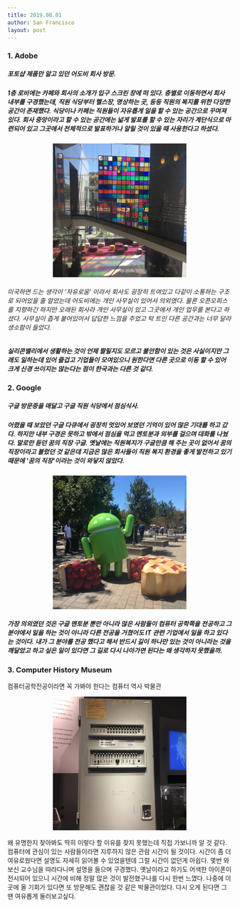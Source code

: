```yaml
---
title: 2019.08.01
author: San Francisco
layout: post
---
```


### 1. Adobe

##### 포토샵 제품만 알고 있던 어도비 회사 방문.
##### 1층 로비에는 카페와 회사의 소개가 입구 스크린 창에 떠 있다. 층별로 이동하면서 회사 내부를 구경했는데, 직원 식당부터 헬스장, 명상하는 곳, 등등 직원의 복지를 위한 다양한 공간이 존재했다. 식당이나 카페는 직원들이 자유롭게 일을 할 수 있는 공간으로 꾸며져 있다. 회사 중앙이라고 할 수 있는 공간에는 넓게 발표를 할 수 있는 자리가 계단식으로 마련되어 있고 그곳에서 전체적으로 발표하거나 알릴 것이 있을 때 사용한다고 하셨다.
<center><img src="/assets/images/pic001.jpg" width="300" height="300"></center>

###### 미국하면 드는 생각이 '자유로움' 이라서 회사도 굉장히 트여있고 다같이 소통하는 구조로 되어있을 줄 알았는데 어도비에는 개인 사무실이 있어서 의외였다. 물론 오픈오피스를 지향하긴 하지만 오래된 회사라 개인 사무실이 있고 그곳에서 개인 업무를 본다고 하셨다. 사무실이 좁게 붙어있어서 답답한 느낌을 주었고 탁 트인 다른 공간과는 너무 달라 생소함이 들었다.
##### 실리콘밸리에서 생활하는 것이 언제 짤릴지도 모르고 불안함이 있는 것은 사실이지만 그래도 일하는데 있어 즐겁고 기업들이 모여있으니 원한다면 다른 곳으로 이동 할 수 있어 크게 신경 쓰이지는 않는다는 점이 한국과는 다른 것 같다.

### 2. Google

##### 구글 방문증을 매달고 구글 직원 식당에서 점심식사. 
##### 어렸을 때 보았던 구글 다큐에서 굉장히 멋있어 보였던 기억이 있어 많은 기대를 하고 갔다. 하지만 내부 구경은 못하고 밖에서 점심을 먹고 멘토분과 외부를 걸으며 대화를 나눴다. 말로만 듣던 꿈의 직장 구글. 옛날에는 직원복지가 구글만큼 해 주는 곳이 없어서 꿈의 직장이라고 불렀던 것 같은데 지금은 많은 회사들이 직원 복지 환경을 좋게 발전하고 있기 때문에 '꿈의 직장'이라는 것이 와닿지 않았다. 
<center><img src="/assets/images/day2/pic06.JPG" width="300" height="300"></center>

##### 가장 의외였던 것은 구글 멘토분 뿐만 아니라 많은 사람들이 컴퓨터 공학쪽을 전공하고 그 분야에서 일을 하는 것이 아니라 다른 전공을 거쳤어도 IT 관련 기업에서 일을 하고 있다는 것이다. 내가 그 분야를 전공 했다고 해서 반드시 길이 하나만 있는 것이 아니라는 것을 깨달았고 하고 싶은 일이 있다면 그 길로 다시 나아가면 된다는 왜 생각하지 못했을까. 

### 3. Computer History Museum

컴퓨터공학전공이라면 꼭 가봐야 한다는 컴퓨터 역사 박물관
<center><img src="/assets/images/pic002.jpg" width="300" height="300"></center>

왜 유명한지 찾아봐도 딱히 이렇다 할 이유를 찾지 못했는데 직접 가보니까 알 것 같다. 컴퓨터에 관심이 있는 사람들이라면 지루하지 않은 관람 시간이 될 것이다.
시간이 좀 더 여유로웠다면 설명도 자세히 읽어볼 수 있었을텐데 그럴 시간이 없던게 아쉽다. 몇번 와보신 교수님을 따라다니며 설명을 들으며 구경했다. 옛날이라고 하기도 어색한 아이폰이 전시되어 있으니 시간에 비해 정말 많은 것이 발전했구나를 다시 한번 느꼈다.
나중에 이곳에 올 기회가 있다면 또 방문해도 괜찮을 것 같은 박물관이었다. 다시 오게 된다면 그땐 여유롭게 둘러보고싶다.

